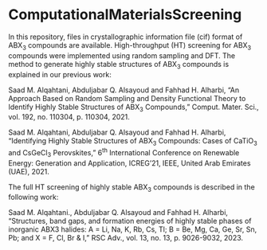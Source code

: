 # ComputationalMaterialsScreening
In this repository, files in crystallographic information file (cif) format of ABX<sub>3</sub> compounds are available. High-throughput (HT) screening for ABX<sub>3</sub> compounds were implemented using random sampling and DFT. The method to generate highly stable structures of ABX<sub>3</sub> compounds is explained in our previous work:

Saad M. Alqahtani, Abduljabar Q. Alsayoud and Fahhad H. Alharbi, “An Approach Based on Random Sampling and Density Functional Theory to Identify Highly Stable Structures of ABX<sub>3</sub> Compounds,” Comput. Mater. Sci., vol. 192, no. 110304, p. 110304, 2021.

Saad M. Alqahtani, Abduljabar Q. Alsayoud and Fahhad H. Alharbi, “Identifying Highly Stable Structures of ABX<sub>3</sub> Compounds: Cases of CaTiO<sub>3</sub> and CsGeCl<sub>3</sub> Perovskites,” 6<sup>th</sup> International Conference on Renewable Energy: Generation and Application, ICREG’21, IEEE, United Arab Emirates (UAE), 2021.

The full HT screening of highly stable ABX<sub>3</sub> compounds is described in the following work:

Saad M. Alqahtani., Abduljabar Q. Alsayoud and Fahhad H. Alharbi, “Structures, band gaps, and formation energies of
highly stable phases of inorganic ABX3 halides: A = Li, Na, K, Rb, Cs, Tl; B = Be, Mg, Ca, Ge, Sr, Sn, Pb; and X = F, Cl,
Br & I,”  RSC Adv., vol. 13, no. 13, p. 9026-9032, 2023.
